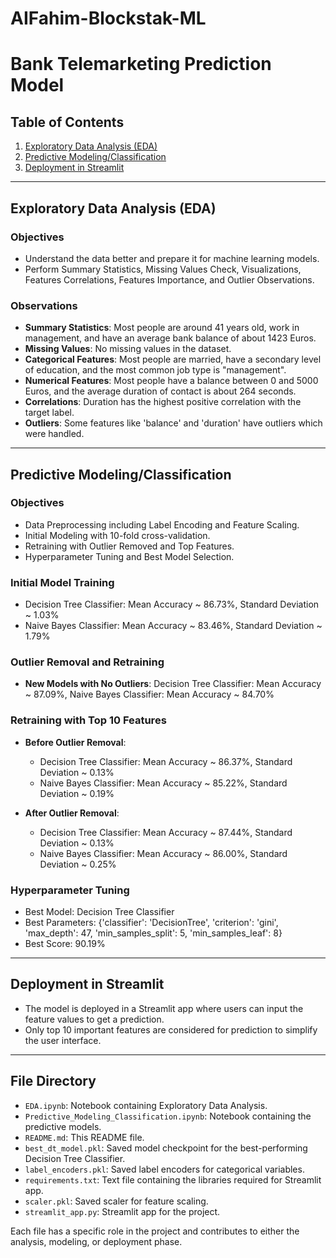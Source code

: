 # AIFahim-Blockstak-ML

# Bank Telemarketing Prediction Model

## Table of Contents

1. [Exploratory Data Analysis (EDA)](#eda)
2. [Predictive Modeling/Classification](#predictive-modeling)
3. [Deployment in Streamlit](#streamlit)

---

## Exploratory Data Analysis (EDA) <a name="eda"></a>

### Objectives

- Understand the data better and prepare it for machine learning models.
- Perform Summary Statistics, Missing Values Check, Visualizations, Features Correlations, Features Importance, and Outlier Observations.

### Observations

- **Summary Statistics**: Most people are around 41 years old, work in management, and have an average bank balance of about 1423 Euros.
- **Missing Values**: No missing values in the dataset.
- **Categorical Features**: Most people are married, have a secondary level of education, and the most common job type is "management".
- **Numerical Features**: Most people have a balance between 0 and 5000 Euros, and the average duration of contact is about 264 seconds.
- **Correlations**: Duration has the highest positive correlation with the target label.
- **Outliers**: Some features like 'balance' and 'duration' have outliers which were handled.

---

## Predictive Modeling/Classification <a name="predictive-modeling"></a>

### Objectives

- Data Preprocessing including Label Encoding and Feature Scaling.
- Initial Modeling with 10-fold cross-validation.
- Retraining with Outlier Removed and Top Features.
- Hyperparameter Tuning and Best Model Selection.

### Initial Model Training

- Decision Tree Classifier: Mean Accuracy ~ 86.73%, Standard Deviation ~ 1.03%
- Naive Bayes Classifier: Mean Accuracy ~ 83.46%, Standard Deviation ~ 1.79%

### Outlier Removal and Retraining

- **New Models with No Outliers**: Decision Tree Classifier: Mean Accuracy ~ 87.09%, Naive Bayes Classifier: Mean Accuracy ~ 84.70%

### Retraining with Top 10 Features

- **Before Outlier Removal**: 
  - Decision Tree Classifier: Mean Accuracy ~ 86.37%, Standard Deviation ~ 0.13%
  - Naive Bayes Classifier: Mean Accuracy ~ 85.22%, Standard Deviation ~ 0.19%
  
- **After Outlier Removal**: 
  - Decision Tree Classifier: Mean Accuracy ~ 87.44%, Standard Deviation ~ 0.13%
  - Naive Bayes Classifier: Mean Accuracy ~ 86.00%, Standard Deviation ~ 0.25%

### Hyperparameter Tuning

- Best Model: Decision Tree Classifier
- Best Parameters: {'classifier': 'DecisionTree', 'criterion': 'gini', 'max_depth': 47, 'min_samples_split': 5, 'min_samples_leaf': 8}
- Best Score: 90.19%

---

## Deployment in Streamlit <a name="streamlit"></a>

- The model is deployed in a Streamlit app where users can input the feature values to get a prediction.
- Only top 10 important features are considered for prediction to simplify the user interface.

---

## File Directory

- `EDA.ipynb`: Notebook containing Exploratory Data Analysis.
- `Predictive_Modeling_Classification.ipynb`: Notebook containing the predictive models.
- `README.md`: This README file.
- `best_dt_model.pkl`: Saved model checkpoint for the best-performing Decision Tree Classifier.
- `label_encoders.pkl`: Saved label encoders for categorical variables.
- `requirements.txt`: Text file containing the libraries required for Streamlit app.
- `scaler.pkl`: Saved scaler for feature scaling.
- `streamlit_app.py`: Streamlit app for the project.

Each file has a specific role in the project and contributes to either the analysis, modeling, or deployment phase.



